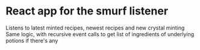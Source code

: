 # React app for the smurf listener

Listens to latest minted recipes, newest recipes and new crystal minting
Same logic, with recursive event calls to get list of ingredients of underlying potions if there's any
